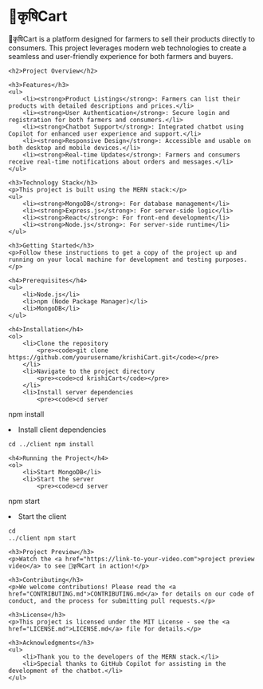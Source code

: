 <!DOCTYPE html>
<html lang="en">
<head>
    <meta charset="UTF-8">
    <meta name="viewport" content="width=device-width, initial-scale=1.0">
    <title>🌱कृषिCart - README</title>
</head>
<body>
    <h1>🌱कृषिCart</h1>
    <p>🌱कृषिCart is a platform designed for farmers to sell their products directly to consumers. This project leverages modern web technologies to create a seamless and user-friendly experience for both farmers and buyers.</p>

    <h2>Project Overview</h2>

    <h3>Features</h3>
    <ul>
        <li><strong>Product Listings</strong>: Farmers can list their products with detailed descriptions and prices.</li>
        <li><strong>User Authentication</strong>: Secure login and registration for both farmers and consumers.</li>
        <li><strong>Chatbot Support</strong>: Integrated chatbot using Copilot for enhanced user experience and support.</li>
        <li><strong>Responsive Design</strong>: Accessible and usable on both desktop and mobile devices.</li>
        <li><strong>Real-time Updates</strong>: Farmers and consumers receive real-time notifications about orders and messages.</li>
    </ul>

    <h3>Technology Stack</h3>
    <p>This project is built using the MERN stack:</p>
    <ul>
        <li><strong>MongoDB</strong>: For database management</li>
        <li><strong>Express.js</strong>: For server-side logic</li>
        <li><strong>React</strong>: For front-end development</li>
        <li><strong>Node.js</strong>: For server-side runtime</li>
    </ul>

    <h3>Getting Started</h3>
    <p>Follow these instructions to get a copy of the project up and running on your local machine for development and testing purposes.</p>

    <h4>Prerequisites</h4>
    <ul>
        <li>Node.js</li>
        <li>npm (Node Package Manager)</li>
        <li>MongoDB</li>
    </ul>

    <h4>Installation</h4>
    <ol>
        <li>Clone the repository
            <pre><code>git clone https://github.com/yourusername/krishiCart.git</code></pre>
        </li>
        <li>Navigate to the project directory
            <pre><code>cd krishiCart</code></pre>
        </li>
        <li>Install server dependencies
            <pre><code>cd server
npm install</code></pre>
        </li>
        <li>Install client dependencies
            <pre><code>cd ../client
npm install</code></pre>
        </li>
    </ol>

    <h4>Running the Project</h4>
    <ol>
        <li>Start MongoDB</li>
        <li>Start the server
            <pre><code>cd server
npm start</code></pre>
        </li>
        <li>Start the client
            <pre><code>cd ../client
npm start</code></pre>
        </li>
    </ol>

    <h3>Project Preview</h3>
    <p>Watch the <a href="https://link-to-your-video.com">project preview video</a> to see 🌱कृषिCart in action!</p>

    <h3>Contributing</h3>
    <p>We welcome contributions! Please read the <a href="CONTRIBUTING.md">CONTRIBUTING.md</a> for details on our code of conduct, and the process for submitting pull requests.</p>

    <h3>License</h3>
    <p>This project is licensed under the MIT License - see the <a href="LICENSE.md">LICENSE.md</a> file for details.</p>

    <h3>Acknowledgments</h3>
    <ul>
        <li>Thank you to the developers of the MERN stack.</li>
        <li>Special thanks to GitHub Copilot for assisting in the development of the chatbot.</li>
    </ul>
</body>
</html>
